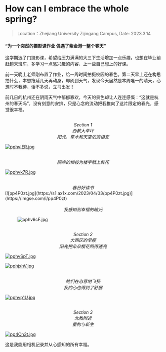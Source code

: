 # How can I embrace the whole spring?

> Location：Zhejiang University Zijingang Campus, Date: 2023.3.14

#### “为一个突然的摄影课作业 偶遇了紫金港一整个春天”

这学期选了门摄影课，希望给压力满满的大三下生活增加一点乐趣，也想在毕业前赶趟末班车，多学习一点感兴趣的内容、上一些自己想上的好课。

前一天晚上老师刚布置了作业，给一周时间拍摄校园的春色。第二天早上还在构思拍什么，本想拖延几天再动身，却刷到天气，发现今天居然是本周唯一的晴天，心想时不我待，话不多说，立马出发！

前几日的杭州还在阴雨天气中郁郁寡欢，今天的景色却让人连连感慨：“这就是杭州的春天吗”，没有刻意的安排，只是心念的流动把我推向了这片限定的春光，感觉很幸福。<br>



<center><i><br>
Section 1<br>
西教大草坪<br>
阳光、草木和天空浓淡相宜</center></i>

[![pphvIER.jpg](https://s1.ax1x.com/2023/04/03/pphvIER.jpg)](https://imgse.com/i/pphvIER)

<center><i><br>
隔岸的柳枝为楼宇献上鲜花</center></i>

[![pphvk7R.jpg](https://s1.ax1x.com/2023/04/03/pphvk7R.jpg)](https://imgse.com/i/pphvk7R)

<center><i><br>
春日好读书</center></i>
[![pp4P0zt.jpg](https://s1.ax1x.com/2023/04/03/pp4P0zt.jpg)](https://imgse.com/i/pp4P0zt)

<center><i><br>
我感知到幸福的眩光</center></i>

<figure markdown><img src="https://s1.ax1x.com/2023/04/03/pphv9cF.jpg" alt="pphv9cF.jpg"></figure>

<center><i><br>
Section 2<br>
大西区的早樱<br>
阳光把朵朵樱花照得透亮</center></i>

[![pphvSpT.jpg](https://s1.ax1x.com/2023/04/03/pphvSpT.jpg)](https://imgse.com/i/pphvSpT)

[![pphjxhV.jpg](https://s1.ax1x.com/2023/04/03/pphjxhV.jpg)](https://imgse.com/i/pphjxhV)

<center><i><br>
她们在恣意地飞扬<br>
我的心也得到了舒展</center></i>

[![pphvp1U.jpg](https://s1.ax1x.com/2023/04/03/pphvp1U.jpg)](https://imgse.com/i/pphvp1U)

<center><i><br>
Section 3<br>
北教附近<br>
重构与新生</center></i>

[![pp4Cn3t.jpg](https://s1.ax1x.com/2023/04/03/pp4Cn3t.jpg)](https://imgse.com/i/pp4Cn3t)

这是我能用相机记录并从心感知的所有幸福。

